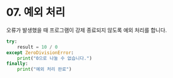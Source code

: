 # 07. 예외 처리

오류가 발생했을 때 프로그램이 강제 종료되지 않도록 예외 처리를 합니다.

```python
try:
    result = 10 / 0
except ZeroDivisionError:
    print("0으로 나눌 수 없습니다.")
finally:
    print("예외 처리 완료")
```
